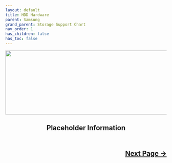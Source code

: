 ```yaml
---
layout: default
title: HDD Hardware
parent: Samsung
grand_parent: Storage Support Chart
nav_order: 1
has_children: false
has_toc: false
---
```


<style>
  .next-button-container {
      text-align: right;
    }

  .next-button {
      top: 0px;
      bottom: 0px;
      left: 0px;
      right: 0px;
  }
</style>

<p align="center">
  <img width="650" height="200" src="../../../../assets/Header-Storage-HDD.png">
</p>

<h2 align="center">Placeholder Information</h2>

<h2 align="center">
  <br>
  <div class="next-button-container">
  <a class="next-button" href="../../../06-NetworkingSupport/index/">Next Page &rarr;</a>
  </div>
  <br>
</h2>
